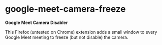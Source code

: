 # google-meet-camera-freeze

<b>Google Meet Camera Disabler</b>

This Firefox (untested on Chrome) extension adds a small window to every Google Meet meeting to freeze (but not disable) the camera.
